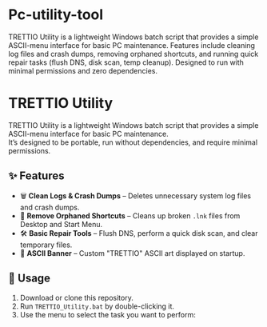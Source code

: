# Pc-utility-tool
TRETTIO Utility is a lightweight Windows batch script that provides a simple ASCII-menu interface for basic PC maintenance. Features include cleaning log files and crash dumps, removing orphaned shortcuts, and running quick repair tasks (flush DNS, disk scan, temp cleanup). Designed to run with minimal permissions and zero dependencies.


# TRETTIO Utility

TRETTIO Utility is a lightweight Windows batch script that provides a simple ASCII-menu interface for basic PC maintenance.  
It’s designed to be portable, run without dependencies, and require minimal permissions.  

## ✨ Features
- 🗑️ **Clean Logs & Crash Dumps** – Deletes unnecessary system log files and crash dumps.  
- 🔗 **Remove Orphaned Shortcuts** – Cleans up broken `.lnk` files from Desktop and Start Menu.  
- 🛠️ **Basic Repair Tools** – Flush DNS, perform a quick disk scan, and clear temporary files.  
- 🎨 **ASCII Banner** – Custom "TRETTIO" ASCII art displayed on startup.  

## 🚀 Usage
1. Download or clone this repository.  
2. Run `TRETTIO_Utility.bat` by double-clicking it.  
3. Use the menu to select the task you want to perform:  

